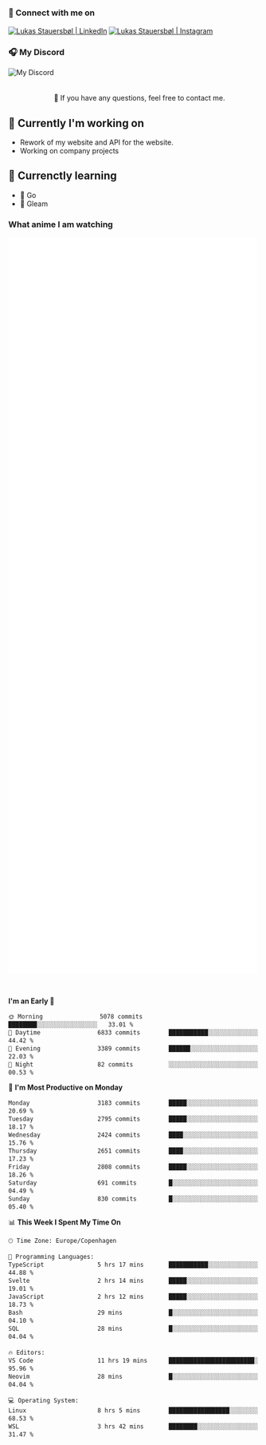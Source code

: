 ### 🔗 Connect with me on
<a href="https://www.instagram.com/lukas_stauersbol" target="_blank"><img align="center" src="https://raw.githubusercontent.com/stauersbol/stauersbol/main/images/instagram.svg" alt="Lukas Stauersbøl | LinkedIn" width="30px"/></a>
<a href="https://www.linkedin.com/in/lukas-stauersbol/" target="_blank"><img align="center" src="https://raw.githubusercontent.com/stauersbol/stauersbol/main/images/linkedin.svg" alt="Lukas Stauersbøl | Instagram" width="30px"/></a>

<p align="center">
 <h3>🎧 My Discord</h3>
 <img align="left" height="55px" src="https://discord.c99.nl/widget/theme-2/147806323323568128.png" alt="My Discord" />
</p>

<br/>
<br/>
<br/>
💬 If you have any questions, feel free to contact me.

## 🔭 Currently I'm working on
- Rework of my website and API for the website.
- Working on company projects
 
## 🌱 Currenctly learning
- 💙 Go
- 💜 Gleam

### What anime I am watching
<a href="https://anilist.co/user/slashiy/" align="center"><img align="center" width="500px" src="metrics.plugin.personal.anilist.svg" /></a>

<br/>

<!--START_SECTION:waka-->
**I'm an Early 🐤** 

```text
🌞 Morning                5078 commits        ████████░░░░░░░░░░░░░░░░░   33.01 % 
🌆 Daytime                6833 commits        ███████████░░░░░░░░░░░░░░   44.42 % 
🌃 Evening                3389 commits        ██████░░░░░░░░░░░░░░░░░░░   22.03 % 
🌙 Night                  82 commits          ░░░░░░░░░░░░░░░░░░░░░░░░░   00.53 % 
```
📅 **I'm Most Productive on Monday** 

```text
Monday                   3183 commits        █████░░░░░░░░░░░░░░░░░░░░   20.69 % 
Tuesday                  2795 commits        █████░░░░░░░░░░░░░░░░░░░░   18.17 % 
Wednesday                2424 commits        ████░░░░░░░░░░░░░░░░░░░░░   15.76 % 
Thursday                 2651 commits        ████░░░░░░░░░░░░░░░░░░░░░   17.23 % 
Friday                   2808 commits        █████░░░░░░░░░░░░░░░░░░░░   18.26 % 
Saturday                 691 commits         █░░░░░░░░░░░░░░░░░░░░░░░░   04.49 % 
Sunday                   830 commits         █░░░░░░░░░░░░░░░░░░░░░░░░   05.40 % 
```


📊 **This Week I Spent My Time On** 

```text
🕑︎ Time Zone: Europe/Copenhagen

💬 Programming Languages: 
TypeScript               5 hrs 17 mins       ███████████░░░░░░░░░░░░░░   44.88 % 
Svelte                   2 hrs 14 mins       █████░░░░░░░░░░░░░░░░░░░░   19.01 % 
JavaScript               2 hrs 12 mins       █████░░░░░░░░░░░░░░░░░░░░   18.73 % 
Bash                     29 mins             █░░░░░░░░░░░░░░░░░░░░░░░░   04.10 % 
SQL                      28 mins             █░░░░░░░░░░░░░░░░░░░░░░░░   04.04 % 

🔥 Editors: 
VS Code                  11 hrs 19 mins      ████████████████████████░   95.96 % 
Neovim                   28 mins             █░░░░░░░░░░░░░░░░░░░░░░░░   04.04 % 

💻 Operating System: 
Linux                    8 hrs 5 mins        █████████████████░░░░░░░░   68.53 % 
WSL                      3 hrs 42 mins       ████████░░░░░░░░░░░░░░░░░   31.47 % 
```


<!--END_SECTION:waka-->
